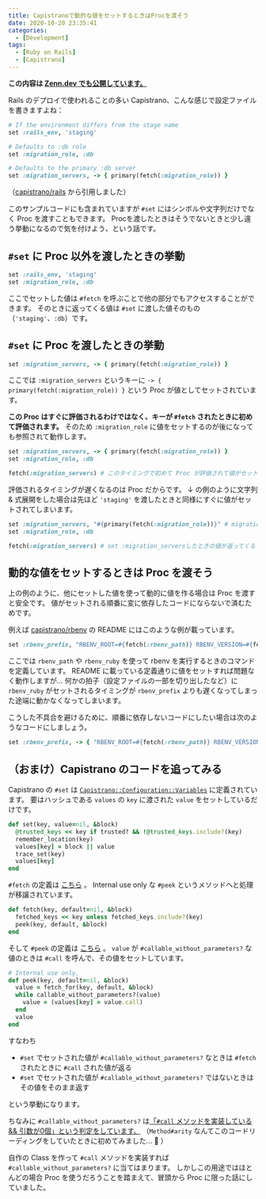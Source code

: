 ```yaml
---
title: Capistranoで動的な値をセットするときはProcを渡そう
date: 2020-10-20 23:35:41
categories:
  - [Development]
tags:
  - [Ruby on Rails]
  - [Capistrano]
---
```


**この内容は [Zenn.dev でも公開しています。](https://zenn.dev/yamat47/articles/027d9974bfccc6f63ece)**

Rails のデプロイで使われることの多い Capistrano、こんな感じで設定ファイルを書きますよね：

```ruby
# If the environment differs from the stage name
set :rails_env, 'staging'

# Defaults to :db role
set :migration_role, :db

# Defaults to the primary :db server
set :migration_servers, -> { primary(fetch(:migration_role)) }
```

（[capistrano/rails](https://github.com/capistrano/rails) から引用しました）

このサンプルコードにも含まれていますが `#set` にはシンボルや文字列だけでなく Proc を渡すこともできます。
Procを渡したときはそうでないときと少し違う挙動になるので気を付けよう、という話です。

`#set` に Proc 以外を渡したときの挙動
----

```ruby
set :rails_env, 'staging'
set :migration_role, :db
```

ここでセットした値は `#fetch` を呼ぶことで他の部分でもアクセスすることができます。
そのときに返ってくる値は `#set` に渡した値そのもの（`'staging'`、`:db`）です。

`#set` に Proc を渡したときの挙動
----

```ruby
set :migration_servers, -> { primary(fetch(:migration_role)) }
```

ここでは `:migration_servers` というキーに `-> { primary(fetch(:migration_role)) }` という Proc が値としてセットされています。

**この Proc はすぐに評価されるわけではなく、キーが `#fetch` されたときに初めて評価されます。**
そのため `:migration_role` に値をセットするのが後になっても参照されて動作します。

```ruby
set :migration_servers, -> { primary(fetch(:migration_role)) }
set :migration_role, :db

fetch(:migration_servers) # このタイミングで初めて Proc が評価されて値がセットされる
```

評価されるタイミングが遅くなるのは Proc だからです。
↓ の例のように文字列 & 式展開をした場合は先ほど `'staging'` を渡したときと同様にすぐに値がセットされてしまいます。

```ruby
set :migration_servers, "#{primary(fetch(:migration_role))}" # migration_roleはまだセットされていない = nilとして扱われる
set :migration_role, :db

fetch(:migration_servers) # set :migration_serversしたときの値が返ってくる
```

動的な値をセットするときは Proc を渡そう
---

上の例のように、他にセットした値を使って動的に値を作る場合は Proc を渡すと安全です。
値がセットされる順番に変に依存したコードにならないで済むためです。

例えば [capistrano/rbenv](https://github.com/capistrano/rbenv) の README にはこのような例が載っています。

```ruby
set :rbenv_prefix, "RBENV_ROOT=#{fetch(:rbenv_path)} RBENV_VERSION=#{fetch(:rbenv_ruby)} #{fetch(:rbenv_path)}/bin/rbenv exec"
```

ここでは `rbenv_path` や `rbenv_ruby` を使って rbenv を実行するときのコマンドを定義しています。
README に載っている定義通りに値をセットすれば問題なく動作しますが...
何かの拍子（設定ファイルの一部を切り出したなど）に `rbenv_ruby` がセットされるタイミングが `rbenv_prefix` よりも遅くなってしまった途端に動かなくなってしまいます。

こうした不具合を避けるために、順番に依存しないコードにしたい場合は次のようなコードにしましょう。

```ruby
set :rbenv_prefix, -> { "RBENV_ROOT=#{fetch(:rbenv_path)} RBENV_VERSION=#{fetch(:rbenv_ruby)} #{fetch(:rbenv_path)}/bin/rbenv exec" }
```

（おまけ）Capistrano のコードを追ってみる
----

Capistrano の `#set` は [`Capistrano::Configuration::Variables`](https://github.com/capistrano/capistrano/blob/master/lib/capistrano/configuration/variables.rb#L37-L43) に定義されています。
要はハッシュである `values` の `key` に渡された `value` をセットしているだけです。

```ruby
def set(key, value=nil, &block)
  @trusted_keys << key if trusted? && !@trusted_keys.include?(key)
  remember_location(key)
  values[key] = block || value
  trace_set(key)
  values[key]
end
```

`#fetch` の定義は [こちら](https://github.com/capistrano/capistrano/blob/master/lib/capistrano/configuration/variables.rb#L45-L48) 。
Internal use only な `#peek` というメソッドへと処理が移譲されています。

```ruby
def fetch(key, default=nil, &block)
  fetched_keys << key unless fetched_keys.include?(key)
  peek(key, default, &block)
end
```

そして `#peek` の定義は [こちら](https://github.com/capistrano/capistrano/blob/master/lib/capistrano/configuration/variables.rb#L50-L57) 。
`value` が `#callable_without_parameters?` な値のときは `#call` を呼んで、その値をセットしています。

```ruby
# Internal use only.
def peek(key, default=nil, &block)
  value = fetch_for(key, default, &block)
  while callable_without_parameters?(value)
    value = (values[key] = value.call)
  end
  value
end
```

すなわち

* `#set` でセットされた値が `#callable_without_parameters?` なときは `#fetch` されたときに `#call` された値が返る
* `#set` でセットされた値が `#callable_without_parameters?` ではないときはその値をそのまま返す

という挙動になります。

ちなみに `#callable_without_parameters?` は[「`#call` メソッドを実装している && 引数が0個」という判定をしています。](https://github.com/capistrano/capistrano/blob/d3699679b01392e26f5ba214b01bd5ee4729c3ec/lib/capistrano/proc_helpers.rb#L5-L11)
（`Method#arity` なんてこのコードリーディングをしていたときに初めてみました... 👀 ）

自作の Class を作って `#call` メソッドを実装すれば `#callable_without_parameters?` に当てはまります。
しかしこの用途ではほとんどの場合 Proc を使うだろうことを踏まえて、冒頭から Proc に限った話にしていました。
